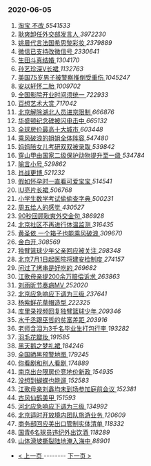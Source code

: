 ### 2020-06-05 
1. [ 淘宝 不改 ](https://s.weibo.com/weibo?q=%E6%B7%98%E5%AE%9D%20%E4%B8%8D%E6%94%B9&Refer=top) *5541533*
1. [ 耿爽卸任外交部发言人 ](https://s.weibo.com/weibo?q=%E8%80%BF%E7%88%BD%E5%8D%B8%E4%BB%BB%E5%A4%96%E4%BA%A4%E9%83%A8%E5%8F%91%E8%A8%80%E4%BA%BA&Refer=top) *3972230*
1. [ 姚晨代言法国希思黎彩妆 ](https://s.weibo.com/weibo?q=%23%E5%A7%9A%E6%99%A8%E4%BB%A3%E8%A8%80%E6%B3%95%E5%9B%BD%E5%B8%8C%E6%80%9D%E9%BB%8E%E5%BD%A9%E5%A6%86%23&topic_ad=1&Refer=top) *2379889*
1. [ 微信已支持改微信号 ](https://s.weibo.com/weibo?q=%23%E5%BE%AE%E4%BF%A1%E5%B7%B2%E6%94%AF%E6%8C%81%E6%94%B9%E5%BE%AE%E4%BF%A1%E5%8F%B7%23&Refer=top) *2330641*
1. [ 生田斗真结婚 ](https://s.weibo.com/weibo?q=%E7%94%9F%E7%94%B0%E6%96%97%E7%9C%9F%E7%BB%93%E5%A9%9A&Refer=top) *1304170*
1. [ 孙艺珍深V长裙 ](https://s.weibo.com/weibo?q=%23%E5%AD%99%E8%89%BA%E7%8F%8D%E6%B7%B1V%E9%95%BF%E8%A3%99%23&Refer=top) *1132763*
1. [ 美国75岁男子被警察推倒受重伤 ](https://s.weibo.com/weibo?q=%23%E7%BE%8E%E5%9B%BD75%E5%B2%81%E7%94%B7%E5%AD%90%E8%A2%AB%E8%AD%A6%E5%AF%9F%E6%8E%A8%E5%80%92%E5%8F%97%E9%87%8D%E4%BC%A4%23&Refer=top) *1045247*
1. [ 安以轩怀二胎 ](https://s.weibo.com/weibo?q=%23%E5%AE%89%E4%BB%A5%E8%BD%A9%E6%80%80%E4%BA%8C%E8%83%8E%23&Refer=top) *1009702*
1. [ 全国影院开业时间须统一 ](https://s.weibo.com/weibo?q=%23%E5%85%A8%E5%9B%BD%E5%BD%B1%E9%99%A2%E5%BC%80%E4%B8%9A%E6%97%B6%E9%97%B4%E9%A1%BB%E7%BB%9F%E4%B8%80%23&Refer=top) *722933*
1. [ 百想艺术大赏 ](https://s.weibo.com/weibo?q=%E7%99%BE%E6%83%B3%E8%89%BA%E6%9C%AF%E5%A4%A7%E8%B5%8F&Refer=top) *717042*
1. [ 北京解除湖北人员进京限制 ](https://s.weibo.com/weibo?q=%23%E5%8C%97%E4%BA%AC%E8%A7%A3%E9%99%A4%E6%B9%96%E5%8C%97%E4%BA%BA%E5%91%98%E8%BF%9B%E4%BA%AC%E9%99%90%E5%88%B6%23&Refer=top) *666876*
1. [ 华盛顿纪念碑被闪电击中 ](https://s.weibo.com/weibo?q=%E5%8D%8E%E7%9B%9B%E9%A1%BF%E7%BA%AA%E5%BF%B5%E7%A2%91%E8%A2%AB%E9%97%AA%E7%94%B5%E5%87%BB%E4%B8%AD&Refer=top) *665132*
1. [ 全球房价最高十大城市 ](https://s.weibo.com/weibo?q=%23%E5%85%A8%E7%90%83%E6%88%BF%E4%BB%B7%E6%9C%80%E9%AB%98%E5%8D%81%E5%A4%A7%E5%9F%8E%E5%B8%82%23&Refer=top) *603448*
1. [ 乘风破浪的姐姐全体阵容 ](https://s.weibo.com/weibo?q=%23%E4%B9%98%E9%A3%8E%E7%A0%B4%E6%B5%AA%E7%9A%84%E5%A7%90%E5%A7%90%E5%85%A8%E4%BD%93%E9%98%B5%E5%AE%B9%23&Refer=top) *547480*
1. [ 妈妈陪女儿考研双双被录取 ](https://s.weibo.com/weibo?q=%23%E5%A6%88%E5%A6%88%E9%99%AA%E5%A5%B3%E5%84%BF%E8%80%83%E7%A0%94%E5%8F%8C%E5%8F%8C%E8%A2%AB%E5%BD%95%E5%8F%96%23&Refer=top) *539842*
1. [ 穿山甲由国家二级保护动物提升至一级 ](https://s.weibo.com/weibo?q=%23%E7%A9%BF%E5%B1%B1%E7%94%B2%E7%94%B1%E5%9B%BD%E5%AE%B6%E4%BA%8C%E7%BA%A7%E4%BF%9D%E6%8A%A4%E5%8A%A8%E7%89%A9%E6%8F%90%E5%8D%87%E8%87%B3%E4%B8%80%E7%BA%A7%23&Refer=top) *534784*
1. [ 喻言小号 ](https://s.weibo.com/weibo?q=%E5%96%BB%E8%A8%80%E5%B0%8F%E5%8F%B7&Refer=top) *529862*
1. [ 肖战更博 ](https://s.weibo.com/weibo?q=%E8%82%96%E6%88%98%E6%9B%B4%E5%8D%9A&Refer=top) *521232*
1. [ 假如怀孕时一直看可爱宝宝 ](https://s.weibo.com/weibo?q=%23%E5%81%87%E5%A6%82%E6%80%80%E5%AD%95%E6%97%B6%E4%B8%80%E7%9B%B4%E7%9C%8B%E5%8F%AF%E7%88%B1%E5%AE%9D%E5%AE%9D%23&Refer=top) *514541*
1. [ IU亮片长裙 ](https://s.weibo.com/weibo?q=%23IU%E4%BA%AE%E7%89%87%E9%95%BF%E8%A3%99%23&Refer=top) *506768*
1. [ 小学生数学考试偷偷查字典 ](https://s.weibo.com/weibo?q=%E5%B0%8F%E5%AD%A6%E7%94%9F%E6%95%B0%E5%AD%A6%E8%80%83%E8%AF%95%E5%81%B7%E5%81%B7%E6%9F%A5%E5%AD%97%E5%85%B8&Refer=top) *500231*
1. [ 周五给人的感觉 ](https://s.weibo.com/weibo?q=%23%E5%91%A8%E4%BA%94%E7%BB%99%E4%BA%BA%E7%9A%84%E6%84%9F%E8%A7%89%23&Refer=top) *430527*
1. [ 90秒回顾耿爽外交金句 ](https://s.weibo.com/weibo?q=%2390%E7%A7%92%E5%9B%9E%E9%A1%BE%E8%80%BF%E7%88%BD%E5%A4%96%E4%BA%A4%E9%87%91%E5%8F%A5%23&Refer=top) *386928*
1. [ 北京社区不再进行体温监测 ](https://s.weibo.com/weibo?q=%23%E5%8C%97%E4%BA%AC%E7%A4%BE%E5%8C%BA%E4%B8%8D%E5%86%8D%E8%BF%9B%E8%A1%8C%E4%BD%93%E6%B8%A9%E7%9B%91%E6%B5%8B%23&Refer=top) *316435*
1. [ 黄圣依 一个箱子也能乘风破浪 ](https://s.weibo.com/weibo?q=%E9%BB%84%E5%9C%A3%E4%BE%9D%20%E4%B8%80%E4%B8%AA%E7%AE%B1%E5%AD%90%E4%B9%9F%E8%83%BD%E4%B9%98%E9%A3%8E%E7%A0%B4%E6%B5%AA&Refer=top) *309670*
1. [ 金白开 ](https://s.weibo.com/weibo?q=%E9%87%91%E7%99%BD%E5%BC%80&Refer=top) *308569*
1. [ 独臂篮球少年父亲回应被关注 ](https://s.weibo.com/weibo?q=%E7%8B%AC%E8%87%82%E7%AF%AE%E7%90%83%E5%B0%91%E5%B9%B4%E7%88%B6%E4%BA%B2%E5%9B%9E%E5%BA%94%E8%A2%AB%E5%85%B3%E6%B3%A8&Refer=top) *298348*
1. [ 北京7月1日起医院将建安检制度 ](https://s.weibo.com/weibo?q=%E5%8C%97%E4%BA%AC7%E6%9C%881%E6%97%A5%E8%B5%B7%E5%8C%BB%E9%99%A2%E5%B0%86%E5%BB%BA%E5%AE%89%E6%A3%80%E5%88%B6%E5%BA%A6&Refer=top) *274157*
1. [ 问过了烤串是好吃的 ](https://s.weibo.com/weibo?q=%23%E9%97%AE%E8%BF%87%E4%BA%86%E7%83%A4%E4%B8%B2%E6%98%AF%E5%A5%BD%E5%90%83%E7%9A%84%23&Refer=top) *269682*
1. [ 江歌母亲提200余万赔偿诉求 ](https://s.weibo.com/weibo?q=%23%E6%B1%9F%E6%AD%8C%E6%AF%8D%E4%BA%B2%E6%8F%90200%E4%BD%99%E4%B8%87%E8%B5%94%E5%81%BF%E8%AF%89%E6%B1%82%23&Refer=top) *263863*
1. [ 刘雨昕节奏病MV ](https://s.weibo.com/weibo?q=%23%E5%88%98%E9%9B%A8%E6%98%95%E8%8A%82%E5%A5%8F%E7%97%85MV%23&Refer=top) *252020*
1. [ 北京应急响应下调为三级 ](https://s.weibo.com/weibo?q=%E5%8C%97%E4%BA%AC%E5%BA%94%E6%80%A5%E5%93%8D%E5%BA%94%E4%B8%8B%E8%B0%83%E4%B8%BA%E4%B8%89%E7%BA%A7&Refer=top) *237641*
1. [ 杨紫鲜花草帽造型 ](https://s.weibo.com/weibo?q=%23%E6%9D%A8%E7%B4%AB%E9%B2%9C%E8%8A%B1%E8%8D%89%E5%B8%BD%E9%80%A0%E5%9E%8B%23&Refer=top) *222325*
1. [ 库里录视频回复独臂篮球少年 ](https://s.weibo.com/weibo?q=%23%E5%BA%93%E9%87%8C%E5%BD%95%E8%A7%86%E9%A2%91%E5%9B%9E%E5%A4%8D%E7%8B%AC%E8%87%82%E7%AF%AE%E7%90%83%E5%B0%91%E5%B9%B4%23&Refer=top) *209346*
1. [ 水千丞跟巫哲的贫富差距 ](https://s.weibo.com/weibo?q=%23%E6%B0%B4%E5%8D%83%E4%B8%9E%E8%B7%9F%E5%B7%AB%E5%93%B2%E7%9A%84%E8%B4%AB%E5%AF%8C%E5%B7%AE%E8%B7%9D%23&Refer=top) *203916*
1. [ 老师含泪为3千名毕业生打包行李 ](https://s.weibo.com/weibo?q=%23%E8%80%81%E5%B8%88%E5%90%AB%E6%B3%AA%E4%B8%BA3%E5%8D%83%E5%90%8D%E6%AF%95%E4%B8%9A%E7%94%9F%E6%89%93%E5%8C%85%E8%A1%8C%E6%9D%8E%23&Refer=top) *193282*
1. [ 羽毛花瓣妆 ](https://s.weibo.com/weibo?q=%23%E7%BE%BD%E6%AF%9B%E8%8A%B1%E7%93%A3%E5%A6%86%23&Refer=top) *191585*
1. [ 黑天鹅之梦礼裙 ](https://s.weibo.com/weibo?q=%23%E9%BB%91%E5%A4%A9%E9%B9%85%E4%B9%8B%E6%A2%A6%E7%A4%BC%E8%A3%99%23&Refer=top) *184246*
1. [ 全国晒黑预警地图 ](https://s.weibo.com/weibo?q=%E5%85%A8%E5%9B%BD%E6%99%92%E9%BB%91%E9%A2%84%E8%AD%A6%E5%9C%B0%E5%9B%BE&Refer=top) *179245*
1. [ 你看剧和别人看剧 ](https://s.weibo.com/weibo?q=%23%E4%BD%A0%E7%9C%8B%E5%89%A7%E5%92%8C%E5%88%AB%E4%BA%BA%E7%9C%8B%E5%89%A7%23&Refer=top) *174889*
1. [ 南京出台限房价竞地价新政 ](https://s.weibo.com/weibo?q=%E5%8D%97%E4%BA%AC%E5%87%BA%E5%8F%B0%E9%99%90%E6%88%BF%E4%BB%B7%E7%AB%9E%E5%9C%B0%E4%BB%B7%E6%96%B0%E6%94%BF&Refer=top) *154935*
1. [ 没想到蝴蝶也能遛 ](https://s.weibo.com/weibo?q=%23%E6%B2%A1%E6%83%B3%E5%88%B0%E8%9D%B4%E8%9D%B6%E4%B9%9F%E8%83%BD%E9%81%9B%23&Refer=top) *152583*
1. [ 江歌母亲刘鑫均未到场参加庭前会议 ](https://s.weibo.com/weibo?q=%23%E6%B1%9F%E6%AD%8C%E6%AF%8D%E4%BA%B2%E5%88%98%E9%91%AB%E5%9D%87%E6%9C%AA%E5%88%B0%E5%9C%BA%E5%8F%82%E5%8A%A0%E5%BA%AD%E5%89%8D%E4%BC%9A%E8%AE%AE%23&Refer=top) *152381*
1. [ 古风仙鹤美甲 ](https://s.weibo.com/weibo?q=%23%E5%8F%A4%E9%A3%8E%E4%BB%99%E9%B9%A4%E7%BE%8E%E7%94%B2%23&Refer=top) *151593*
1. [ 河北应急响应下调为三级 ](https://s.weibo.com/weibo?q=%E6%B2%B3%E5%8C%97%E5%BA%94%E6%80%A5%E5%93%8D%E5%BA%94%E4%B8%8B%E8%B0%83%E4%B8%BA%E4%B8%89%E7%BA%A7&Refer=top) *134992*
1. [ 北京适时开放境内团队旅游业务 ](https://s.weibo.com/weibo?q=%E5%8C%97%E4%BA%AC%E9%80%82%E6%97%B6%E5%BC%80%E6%94%BE%E5%A2%83%E5%86%85%E5%9B%A2%E9%98%9F%E6%97%85%E6%B8%B8%E4%B8%9A%E5%8A%A1&Refer=top) *120609*
1. [ 商务部回应美出口管制实体清单 ](https://s.weibo.com/weibo?q=%23%E5%95%86%E5%8A%A1%E9%83%A8%E5%9B%9E%E5%BA%94%E7%BE%8E%E5%87%BA%E5%8F%A3%E7%AE%A1%E5%88%B6%E5%AE%9E%E4%BD%93%E6%B8%85%E5%8D%95%23&Refer=top) *118332*
1. [ 国青6名球员违纪外出饮酒 ](https://s.weibo.com/weibo?q=%23%E5%9B%BD%E9%9D%926%E5%90%8D%E7%90%83%E5%91%98%E8%BF%9D%E7%BA%AA%E5%A4%96%E5%87%BA%E9%A5%AE%E9%85%92%23&Refer=top) *118289*
1. [ 山体滑坡撕裂陆地淹入海中 ](https://s.weibo.com/weibo?q=%E5%B1%B1%E4%BD%93%E6%BB%91%E5%9D%A1%E6%92%95%E8%A3%82%E9%99%86%E5%9C%B0%E6%B7%B9%E5%85%A5%E6%B5%B7%E4%B8%AD&Refer=top) *88901* 

- [ < 上一页 ](https://github.com/able8/weibo-hot-record/blob/master/2020-06-04.md) -------- [ 下一页 > ](https://github.com/able8/weibo-hot-record/blob/master/2020-06-06.md)